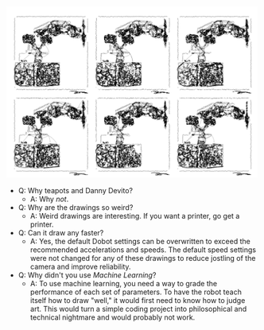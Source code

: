![Simulated robot portraits](images/output_images/self_portraits.png)


- Q: Why teapots and Danny Devito? 
  - A: Why *not*. 
- Q: Why are the drawings so weird? 
  - A: Weird drawings are interesting. If you want a printer, go get a printer. 
- Q: Can it draw any faster?
  - A: Yes, the default Dobot settings can be overwritten to exceed the recommended accelerations and speeds. The default speed settings were not changed for any of these drawings to reduce jostling of the camera and improve reliability. 
- Q: Why didn't you use *Machine Learning*? 
   - A: To use machine learning, you need a way to grade the performance of each set of parameters. To have the robot teach itself how to draw "well," it would first need to know how to judge art. This would turn a simple coding project into philosophical and technical nightmare and would probably not work. 
